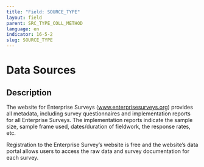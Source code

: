 ```yaml
---
title: "Field: SOURCE_TYPE"
layout: field
parent: SRC_TYPE_COLL_METHOD
language: en
indicator: 16-5-2
slug: SOURCE_TYPE
---
```

# Data Sources

## Description

The website for Enterprise Surveys (www.enterprisesurveys.org) provides all metadata, including survey questionnaires and implementation reports for all Enterprise Surveys. The implementation reports indicate the sample size, sample frame used, dates/duration of fieldwork, the response rates, etc.

Registration to the Enterprise Survey’s website is free and the website’s data portal allows users to access the raw data and survey documentation for each survey.